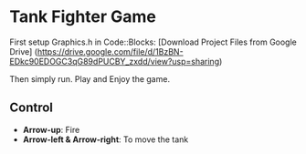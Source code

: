# Tank Fighter Game

First setup Graphics.h in Code::Blocks:
[Download Project Files from Google Drive] (https://drive.google.com/file/d/1BzBN-EDkc90EDOGC3qG89dPUCBY_zxdd/view?usp=sharing)


Then simply run.
Play and Enjoy the game.

## Control

- **Arrow-up**: Fire
- **Arrow-left & Arrow-right**: To move the tank

